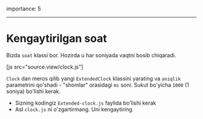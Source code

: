 importance: 5

---

# Kengaytirilgan soat

Bizda `soat` klassi bor. Hozirda u har soniyada vaqtni bosib chiqaradi.


[js src="source.view/clock.js"]

`Clock` dan meros qilib yangi `ExtendedClock` klassini yarating va `aniqlik` parametrini qo'shadi - "shomlar" orasidagi `ms` soni. Sukut bo'yicha `1000` (1 soniya) bo'lishi kerak.

- Sizning kodingiz `Extended-clock.js` faylida bo'lishi kerak
- Asl `clock.js` ni o'zgartirmang. Uni kengaytiring.
